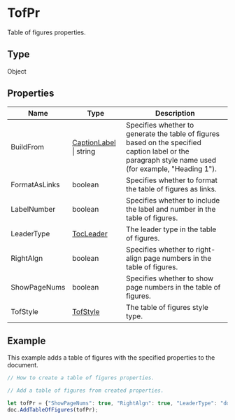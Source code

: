 # TofPr

Table of figures properties.

## Type

Object

## Properties

| Name | Type | Description |
| ---- | ---- | ----------- |
| BuildFrom | [CaptionLabel](../Enumeration/CaptionLabel.md) \| string | Specifies whether to generate the table of figures based on the specified caption label or the paragraph style name used (for example, "Heading 1"). |
| FormatAsLinks | boolean | Specifies whether to format the table of figures as links. |
| LabelNumber | boolean | Specifies whether to include the label and number in the table of figures. |
| LeaderType | [TocLeader](../Enumeration/TocLeader.md) | The leader type in the table of figures. |
| RightAlgn | boolean | Specifies whether to right-align page numbers in the table of figures. |
| ShowPageNums | boolean | Specifies whether to show page numbers in the table of figures. |
| TofStyle | [TofStyle](../Enumeration/TofStyle.md) | The table of figures style type. |


## Example

This example adds a table of figures with the specified properties to the document.

```javascript editor-docx
// How to create a table of figures properties.

// Add a table of figures from created properties.

let tofPr = {"ShowPageNums": true, "RightAlgn": true, "LeaderType": "dot", "FormatAsLinks": true, "BuildFrom": "Figure", "LabelNumber": true, "TofStyle": "distinctive"};
doc.AddTableOfFigures(tofPr);
```
